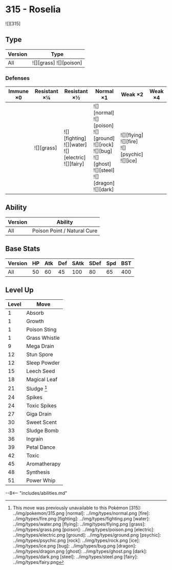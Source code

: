 # 315 - Roselia
![][315]

## Type

Version | Type
---     | ---
All     | ![][grass]  ![][poison]

### Defenses

Immune ×0 | Resistant ×¼   | Resistant ×½                                                   | Normal ×1                                                                                                                      | Weak ×2                                                  | Weak ×4
---       | ---            | ---                                                            | ---                                                                                                                            | ---                                                      | ---
&nbsp;    | ![][grass]<br> | ![][fighting]<br>![][water]<br>![][electric]<br>![][fairy]<br> | ![][normal]<br>![][poison]<br>![][ground]<br>![][rock]<br>![][bug]<br>![][ghost]<br>![][steel]<br>![][dragon]<br>![][dark]<br> | ![][flying]<br>![][fire]<br>![][psychic]<br>![][ice]<br> | &nbsp;

## Ability

Version | Ability
---     | ---
All     | Poison Point / Natural Cure

## Base Stats

Version | HP  | Atk | Def | SAtk | SDef | Spd | BST
---     | --- | --- | --- | ---  | ---  | --- | ---
All     | 50  | 60  | 45  | 100  | 80   | 65  | 400

## Level Up

Level | Move
---   | ---
1     | Absorb
1     | Growth
1     | Poison Sting
1     | Grass Whistle
9     | Mega Drain
12    | Stun Spore
12    | Sleep Powder
15    | Leech Seed
18    | Magical Leaf
21    | Sludge [^1]
24    | Spikes
24    | Toxic Spikes
27    | Giga Drain
30    | Sweet Scent
33    | Sludge Bomb
36    | Ingrain
39    | Petal Dance
42    | Toxic
45    | Aromatherapy
48    | Synthesis
51    | Power Whip


--8<-- "includes/abilities.md"

[^1]: This move was previously unavailable to this Pokémon
[315]: ../img/pokemon/315.png
[normal]: ../img/types/normal.png
[fire]: ../img/types/fire.png
[fighting]: ../img/types/fighting.png
[water]: ../img/types/water.png
[flying]: ../img/types/flying.png
[grass]: ../img/types/grass.png
[poison]: ../img/types/poison.png
[electric]: ../img/types/electric.png
[ground]: ../img/types/ground.png
[psychic]: ../img/types/psychic.png
[rock]: ../img/types/rock.png
[ice]: ../img/types/ice.png
[bug]: ../img/types/bug.png
[dragon]: ../img/types/dragon.png
[ghost]: ../img/types/ghost.png
[dark]: ../img/types/dark.png
[steel]: ../img/types/steel.png
[fairy]: ../img/types/fairy.png

